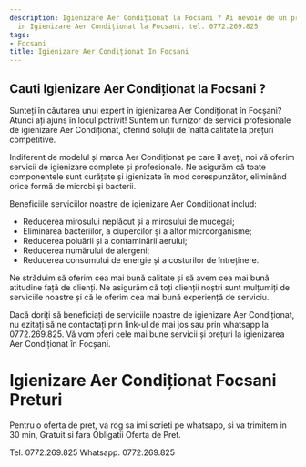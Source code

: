 ```yaml
---
description: Igienizare Aer Condiționat la Focsani ? Ai nevoie de un profesionist
  in Igienizare Aer Condiționat la Focsani. tel. 0772.269.825
tags:
- Focsani
title: Igienizare Aer Condiționat In Focsani
---
```



## Cauti Igienizare Aer Condiționat la Focsani ?

Sunteți în căutarea unui expert în igienizarea Aer Condiționat în Focșani? Atunci ați ajuns în locul potrivit! Suntem un furnizor de servicii profesionale de igienizare Aer Condiționat, oferind soluții de înaltă calitate la prețuri competitive. 

Indiferent de modelul și marca Aer Condiționat pe care îl aveți, noi vă oferim servicii de igienizare complete și profesionale. Ne asigurăm că toate componentele sunt curățate și igienizate în mod corespunzător, eliminând orice formă de microbi și bacterii. 

Beneficiile serviciilor noastre de igienizare Aer Condiționat includ:

- Reducerea mirosului neplăcut și a mirosului de mucegai;
- Eliminarea bacteriilor, a ciupercilor și a altor microorganisme;
- Reducerea poluării și a contaminării aerului;
- Reducerea numărului de alergeni;
- Reducerea consumului de energie și a costurilor de întreținere.

Ne străduim să oferim cea mai bună calitate și să avem cea mai bună atitudine față de clienți. Ne asigurăm că toți clienții noștri sunt mulțumiți de serviciile noastre și că le oferim cea mai bună experiență de serviciu.

Dacă doriți să beneficiați de serviciile noastre de igienizare Aer Condiționat, nu ezitați să ne contactați prin link-ul de mai jos sau prin whatsapp la 0772.269.825. Vă vom oferi cele mai bune servicii și prețuri la igienizarea Aer Condiționat în Focșani.

# Igienizare Aer Condiționat Focsani Preturi
Pentru o oferta de pret, va rog sa imi scrieti pe whatsapp, si va trimitem in 30 min, Gratuit si fara Obligatii Oferta de Pret.

Tel. 0772.269.825
Whatsapp. 0772.269.825